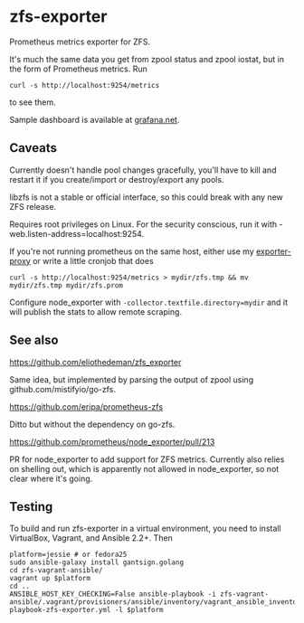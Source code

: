 # zfs-exporter
Prometheus metrics exporter for ZFS.  

It's much the same data you get from zpool status and zpool iostat, but in the form of Prometheus
metrics.  Run

```
curl -s http://localhost:9254/metrics
```

to see them.

Sample dashboard is available at [grafana.net](https://grafana.net/dashboards/328).

## Caveats

Currently doesn't handle pool changes gracefully, you'll have to kill and
restart it if you create/import or destroy/export any pools.

libzfs is not a stable or official interface, so this could break with any new ZFS release.

Requires root privileges on Linux.  For the security conscious, run it with -web.listen-address=localhost:9254.  

If you're not running prometheus on the same host, either use my
[exporter-proxy](https://github.com/ncabatoff/exporter-proxy) or write a little cronjob that does

```
curl -s http://localhost:9254/metrics > mydir/zfs.tmp && mv mydir/zfs.tmp mydir/zfs.prom
```

Configure node_exporter with `-collector.textfile.directory=mydir` and it will
publish the stats to allow remote scraping.

## See also

https://github.com/eliothedeman/zfs_exporter

Same idea, but implemented by parsing the output of zpool using github.com/mistifyio/go-zfs.

https://github.com/eripa/prometheus-zfs

Ditto but without the dependency on go-zfs.

https://github.com/prometheus/node_exporter/pull/213

PR for node_exporter to add support for ZFS metrics.  Currently also relies on shelling out, 
which is apparently not allowed in node_exporter, so not clear where it's going. 

## Testing

To build and run zfs-exporter in a virtual environment, you need to install
VirtualBox, Vagrant, and Ansible 2.2+.  Then

```
platform=jessie # or fedora25
sudo ansible-galaxy install gantsign.golang
cd zfs-vagrant-ansible/
vagrant up $platform
cd ..
ANSIBLE_HOST_KEY_CHECKING=False ansible-playbook -i zfs-vagrant-ansible/.vagrant/provisioners/ansible/inventory/vagrant_ansible_inventory playbook-zfs-exporter.yml -l $platform
```

